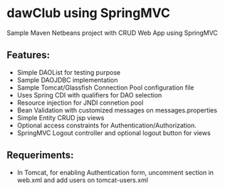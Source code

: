 dawClub using SpringMVC
==========

Sample Maven Netbeans project with CRUD Web App using SpringMVC

Features:
-------------
- Simple DAOList for testing purpose
- Sample DAOJDBC implementation
- Sample Tomcat/Glassfish Connection Pool configuration file
- Uses Spring CDI with qualifiers for DAO selection
- Resource injection for JNDI connetion pool
- Bean Validation with customized messages on messages.properties
- Simple Entity CRUD jsp views
- Optional access constraints for Authentication/Authorization.
- SpringMVC Logout controller and optional logout button for views

Requeriments:
-------------
- In Tomcat, for enabling Authentication form, uncomment <Auth-constraint> section in web.xml and add users on tomcat-users.xml
